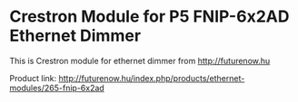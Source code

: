 # Crestron Module for P5 FNIP-6x2AD Ethernet Dimmer

This is Crestron module for ethernet dimmer from http://futurenow.hu

Product link: http://futurenow.hu/index.php/products/ethernet-modules/265-fnip-6x2ad


